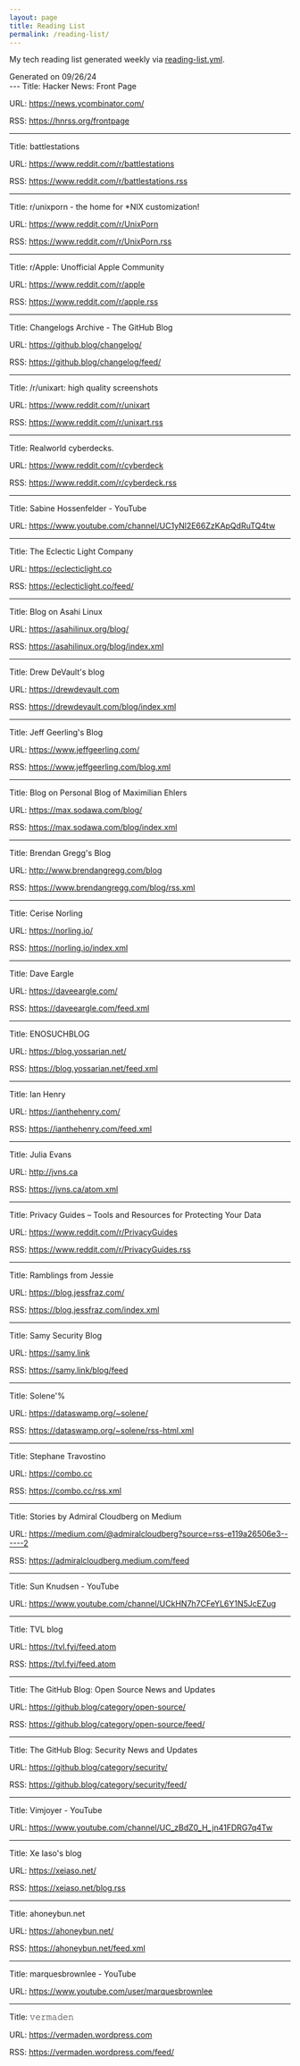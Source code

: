 ```yaml
---
layout: page
title: Reading List
permalink: /reading-list/
---
```


My tech reading list generated weekly via [reading-list.yml](https://github.com/heywoodlh/heywoodlh.io/blob/main/.github/workflows/reading-list.yml).

<div class=date>
Generated on 09/26/24
</div>
---
Title: Hacker News: Front Page

URL: <https://news.ycombinator.com/>

RSS: <https://hnrss.org/frontpage>

---
Title: battlestations

URL: <https://www.reddit.com/r/battlestations>

RSS: <https://www.reddit.com/r/battlestations.rss>

---
Title: r/unixporn - the home for *NIX customization!

URL: <https://www.reddit.com/r/UnixPorn>

RSS: <https://www.reddit.com/r/UnixPorn.rss>

---
Title: r/Apple: Unofficial Apple Community

URL: <https://www.reddit.com/r/apple>

RSS: <https://www.reddit.com/r/apple.rss>

---
Title: Changelogs Archive - The GitHub Blog

URL: <https://github.blog/changelog/>

RSS: <https://github.blog/changelog/feed/>

---
Title: /r/unixart: high quality screenshots

URL: <https://www.reddit.com/r/unixart>

RSS: <https://www.reddit.com/r/unixart.rss>

---
Title: Realworld cyberdecks.

URL: <https://www.reddit.com/r/cyberdeck>

RSS: <https://www.reddit.com/r/cyberdeck.rss>

---
Title: Sabine Hossenfelder - YouTube

URL: <https://www.youtube.com/channel/UC1yNl2E66ZzKApQdRuTQ4tw>


---
Title: The Eclectic Light Company

URL: <https://eclecticlight.co>

RSS: <https://eclecticlight.co/feed/>

---
Title: Blog on Asahi Linux

URL: <https://asahilinux.org/blog/>

RSS: <https://asahilinux.org/blog/index.xml>

---
Title: Drew DeVault's blog

URL: <https://drewdevault.com>

RSS: <https://drewdevault.com/blog/index.xml>

---
Title: Jeff Geerling's Blog

URL: <https://www.jeffgeerling.com/>

RSS: <https://www.jeffgeerling.com/blog.xml>

---
Title: Blog on Personal Blog of Maximilian Ehlers

URL: <https://max.sodawa.com/blog/>

RSS: <https://max.sodawa.com/blog/index.xml>

---
Title: Brendan Gregg's Blog

URL: <http://www.brendangregg.com/blog>

RSS: <https://www.brendangregg.com/blog/rss.xml>

---
Title: Cerise Norling

URL: <https://norling.io/>

RSS: <https://norling.io/index.xml>

---
Title: Dave Eargle

URL: <https://daveeargle.com/>

RSS: <https://daveeargle.com/feed.xml>

---
Title: ENOSUCHBLOG

URL: <https://blog.yossarian.net/>

RSS: <https://blog.yossarian.net/feed.xml>

---
Title: Ian Henry

URL: <https://ianthehenry.com/>

RSS: <https://ianthehenry.com/feed.xml>

---
Title: Julia Evans

URL: <http://jvns.ca>

RSS: <https://jvns.ca/atom.xml>

---
Title: Privacy Guides – Tools and Resources for Protecting Your Data

URL: <https://www.reddit.com/r/PrivacyGuides>

RSS: <https://www.reddit.com/r/PrivacyGuides.rss>

---
Title: Ramblings from Jessie

URL: <https://blog.jessfraz.com/>

RSS: <https://blog.jessfraz.com/index.xml>

---
Title: Samy Security Blog

URL: <https://samy.link>

RSS: <https://samy.link/blog/feed>

---
Title: Solene'%

URL: <https://dataswamp.org/~solene/>

RSS: <https://dataswamp.org/~solene/rss-html.xml>

---
Title: Stephane Travostino

URL: <https://combo.cc>

RSS: <https://combo.cc/rss.xml>

---
Title: Stories by Admiral Cloudberg on Medium

URL: <https://medium.com/@admiralcloudberg?source=rss-e119a26506e3------2>

RSS: <https://admiralcloudberg.medium.com/feed>

---
Title: Sun Knudsen - YouTube

URL: <https://www.youtube.com/channel/UCkHN7h7CFeYL6Y1N5JcEZug>


---
Title: TVL blog

URL: <https://tvl.fyi/feed.atom>

RSS: <https://tvl.fyi/feed.atom>

---
Title: The GitHub Blog: Open Source News and Updates

URL: <https://github.blog/category/open-source/>

RSS: <https://github.blog/category/open-source/feed/>

---
Title: The GitHub Blog: Security News and Updates

URL: <https://github.blog/category/security/>

RSS: <https://github.blog/category/security/feed/>

---
Title: Vimjoyer - YouTube

URL: <https://www.youtube.com/channel/UC_zBdZ0_H_jn41FDRG7q4Tw>


---
Title: Xe Iaso's blog

URL: <https://xeiaso.net/>

RSS: <https://xeiaso.net/blog.rss>

---
Title: ahoneybun.net

URL: <https://ahoneybun.net/>

RSS: <https://ahoneybun.net/feed.xml>

---
Title: marquesbrownlee - YouTube

URL: <https://www.youtube.com/user/marquesbrownlee>


---
Title: 𝚟𝚎𝚛𝚖𝚊𝚍𝚎𝚗

URL: <https://vermaden.wordpress.com>

RSS: <https://vermaden.wordpress.com/feed/>

